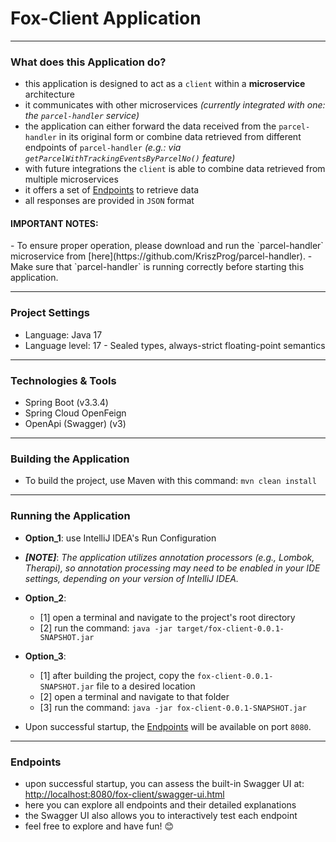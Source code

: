 <h1>Fox-Client Application </h1>

---
<h3>What does this Application do?</h3>

- this application is designed to act as a `client` within a __microservice__ architecture
- it communicates with other microservices _(currently integrated with one: the `parcel-handler` service)_
- the application can either forward the data received from the `parcel-handler` in its original form or combine data retrieved from different endpoints of `parcel-handler` _(e.g.: via `getParcelWithTrackingEventsByParcelNo()` feature)_
- with future integrations the `client` is able to combine data retrieved from multiple microservices
- it offers a set of [Endpoints](#Endpoints) to retrieve data
- all responses are provided in `JSON` format


<h4>IMPORTANT NOTES: </h4> 
- To ensure proper operation, please download and run the `parcel-handler` microservice from [here](https://github.com/KriszProg/parcel-handler).
- Make sure that `parcel-handler` is running correctly before starting this application.

---
<h3>Project Settings </h3>

- Language: Java 17
- Language level: 17 - Sealed types, always-strict floating-point semantics

---
<h3>Technologies & Tools </h3>

- Spring Boot (v3.3.4)
- Spring Cloud OpenFeign
- OpenApi (Swagger) (v3)


---
<h3>Building the Application </h3>

- To build the project, use Maven with this command: `mvn clean install`


---
<h3>Running the Application </h3>

- __Option_1__: use IntelliJ IDEA's Run Configuration
- ___[NOTE]___: _The application utilizes annotation processors (e.g., Lombok, Therapi), so annotation processing may need to be enabled in your IDE settings, depending on your version of IntelliJ IDEA._


- __Option_2__: 
  - [1] open a terminal and navigate to the project's root directory
  - [2] run the command: `java -jar target/fox-client-0.0.1-SNAPSHOT.jar`


- __Option_3__:
  - [1] after building the project, copy the `fox-client-0.0.1-SNAPSHOT.jar` file to a desired location  
  - [2] open a terminal and navigate to that folder
  - [3] run the command: `java -jar fox-client-0.0.1-SNAPSHOT.jar`


- Upon successful startup, the [Endpoints](#Endpoints) will be available on port `8080`.

---

<h3>Endpoints</h3>

- upon successful startup, you can assess the built-in Swagger UI at: [http://localhost:8080/fox-client/swagger-ui.html](http://localhost:8080/fox-client/swagger-ui.html) 
- here you can explore all endpoints and their detailed explanations
- the Swagger UI also allows you to interactively test each endpoint
- feel free to explore and have fun! 😊

